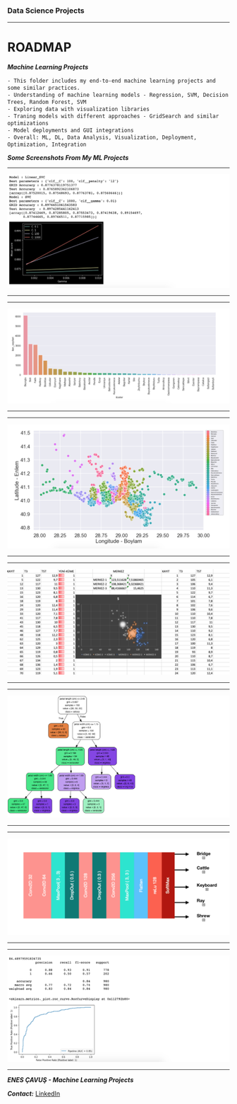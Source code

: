 ### Data Science Projects

***

# ROADMAP 

___Machine Learning Projects___

    - This folder includes my end-to-end machine learning projects and some similar practices.
    - Understanding of machine learning models - Regression, SVM, Decision Trees, Random Forest, SVM
    - Exploring data with visualization libraries
    - Traning models with different approaches - GridSearch and similar optimizations
    - Model deployments and GUI integrations
    - Overall: ML, DL, Data Analysis, Visualization, Deployment, Optimization, Integration


___Some Screenshots From My ML Projects___

---

![Picture 1](ScreenShots/ss0.png)

---

---

![Picture 1](ScreenShots/ss1.png)

---

---

![Picture 1](ScreenShots/ss2.png)

---

---

![Picture 1](ScreenShots/ss3.png)

---

---

![Picture 1](ScreenShots/ss4.png)

---

---

![Picture 1](ScreenShots/ss5.png)

---

---

![Picture 1](ScreenShots/ss6.png)

---

___ENES ÇAVUŞ - Machine Learning Projects___

___Contact:___ [LinkedIn](https://www.linkedin.com/in/enes-çavuş-057376175)
